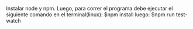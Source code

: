 Instalar node y npm. Luego, para correr el programa debe ejecutar el siguiente comando en el terminal(linux):                                                                               		$npm install
luego:                                                                                         		$npm run test-watch
